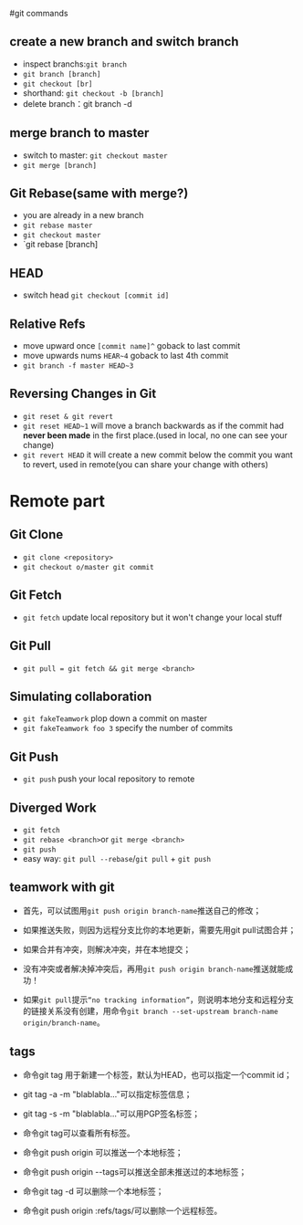 #git commands

## create a new branch and switch branch
- inspect branchs:`git branch`
- `git branch [branch]`
- `git checkout [br]`
- shorthand: `git checkout -b [branch]`
- delete branch：git branch -d <name>

## merge branch to master 
- switch to master: `git checkout master`
- `git merge [branch]`

## Git Rebase(same with merge?)
- you are already in a new branch
- `git rebase master`
- `git checkout master`
- `git rebase [branch]

## HEAD
- switch head `git checkout [commit id]`

## Relative Refs
- move upward once `[commit name]^` goback to last commit
- move upwards nums `HEAR~4` goback to last 4th commit
- `git branch -f master HEAD~3`

## Reversing Changes in Git
- `git reset & git revert`
- `git reset HEAD~1` will move a branch backwards as if the commit had **never been made** in the first place.(used in local, no one can see your change)
- `git revert HEAD` it will create a new commit below the commit you want to revert, used in remote(you can share your change with others)

# Remote part

## Git Clone
- `git clone <repository>`
- `git checkout o/master git commit`

## Git Fetch
- `git fetch` update local repository but it won't change your local stuff

## Git Pull
- `git pull = git fetch && git merge <branch>`

## Simulating collaboration
- `git fakeTeamwork` plop down a commit on master
- `git fakeTeamwork foo 3` specify the number of commits

## Git Push
- `git push` push your local repository to remote

## Diverged Work
- `git fetch`
- `git rebase <branch>`or `git merge <branch>`
- `git push`
- easy way: `git pull --rebase`/`git pull` + `git push`

## teamwork with git
- 首先，可以试图用`git push origin branch-name`推送自己的修改；

- 如果推送失败，则因为远程分支比你的本地更新，需要先用git pull试图合并；

- 如果合并有冲突，则解决冲突，并在本地提交；

- 没有冲突或者解决掉冲突后，再用`git push origin branch-name`推送就能成功！

- 如果`git pull`提示`“no tracking information”`，则说明本地分支和远程分支的链接关系没有创建，用命令`git branch --set-upstream branch-name origin/branch-name`。


## tags
- 命令git tag <name>用于新建一个标签，默认为HEAD，也可以指定一个commit id；

- git tag -a <tagname> -m "blablabla..."可以指定标签信息；

- git tag -s <tagname> -m "blablabla..."可以用PGP签名标签；

- 命令git tag可以查看所有标签。

- 命令git push origin <tagname>可以推送一个本地标签；
- 命令git push origin --tags可以推送全部未推送过的本地标签；
- 命令git tag -d <tagname>可以删除一个本地标签；
- 命令git push origin :refs/tags/<tagname>可以删除一个远程标签。

